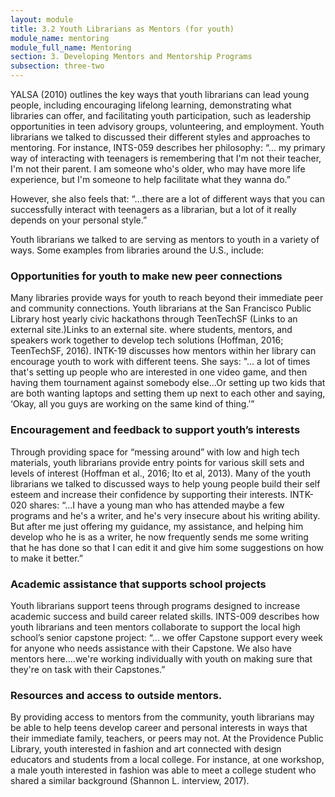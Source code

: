 ```yaml
---
layout: module
title: 3.2 Youth Librarians as Mentors (for youth)
module_name: mentoring
module_full_name: Mentoring
section: 3. Developing Mentors and Mentorship Programs
subsection: three-two
---
```


YALSA (2010) outlines the key ways that youth librarians can lead young people, including encouraging lifelong learning, demonstrating what libraries can offer, and facilitating youth participation, such as leadership opportunities in teen advisory groups, volunteering, and employment. Youth librarians we talked to discussed their different styles and approaches to mentoring. For instance, INTS-059 describes her philosophy: “... my primary way of interacting with teenagers is remembering that I'm not their teacher, I'm not their parent. I am someone who's older, who may have more life experience, but I'm someone to help facilitate what they wanna do.” 

However, she also feels that: “...there are a lot of different ways that you can successfully interact with teenagers as a librarian, but a lot of it really depends on your personal style.”   


Youth librarians we talked to are serving as mentors to youth in a variety of ways. Some examples from libraries around the U.S., include: 

### Opportunities for youth to make new peer connections 

Many libraries provide ways for youth to reach beyond their immediate peer and community connections. Youth librarians at the San Francisco Public Library host yearly civic hackathons through TeenTechSF (Links to an external site.)Links to an external site. where students, mentors, and speakers work together to develop tech solutions (Hoffman, 2016; TeenTechSF, 2016). INTK-19 discusses how mentors within her library can encourage youth to work with different teens. She says: "... a lot of times that's setting up people who are interested in one video game, and then having them tournament against somebody else...Or setting up two kids that are both wanting laptops and setting them up next to each other and saying, ‘Okay, all you guys are working on the same kind of thing.’”   

### Encouragement and feedback to support youth’s interests 

Through providing space for “messing around” with low and high tech materials, youth librarians provide entry points for various skill sets and levels of interest (Hoffman et al., 2016; Ito et al, 2013). Many of the youth librarians we talked to discussed ways to help young people build their self esteem and increase their confidence by supporting their interests. INTK-020 shares: “...I have a young man who has attended maybe a few programs and he's a writer, and he's very insecure about his writing ability. But after me just offering my guidance, my assistance, and helping him develop who he is as a writer, he now frequently sends me some writing that he has done so that I can edit it and give him some suggestions on how to make it better.” 

### Academic assistance that supports school projects 

Youth librarians support teens through programs designed to increase academic success and build career related skills. INTS-009 describes how youth librarians and teen mentors collaborate to support the local high school’s senior capstone project: “... we offer Capstone support every week for anyone who needs assistance with their Capstone. We also have mentors here....we're working individually with youth on making sure that they're on task with their Capstones.” 

### Resources and access to outside mentors.   

By providing access to mentors from the community, youth librarians may be able to help teens develop career and personal interests in ways that their immediate family, teachers, or peers may not. At the Providence Public Library, youth interested in fashion and art connected with design educators and students from a local college. For instance, at one workshop, a male youth interested in fashion was able to meet a college student who shared a similar background (Shannon L. interview, 2017). 
